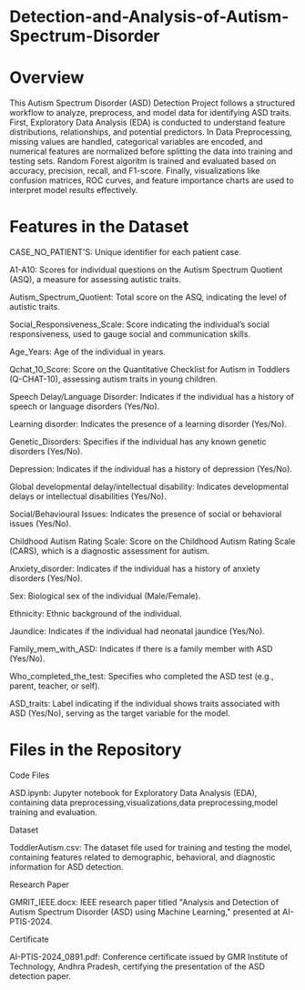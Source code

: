 # Detection-and-Analysis-of-Autism-Spectrum-Disorder

# Overview

This Autism Spectrum Disorder (ASD) Detection Project follows a structured workflow to analyze, preprocess, and model data for identifying ASD traits. First, Exploratory Data Analysis (EDA) is conducted to understand feature distributions, relationships, and potential predictors. In Data Preprocessing, missing values are handled, categorical variables are encoded, and numerical features are normalized before splitting the data into training and testing sets. Random Forest algoritm is trained and evaluated based on accuracy, precision, recall, and F1-score. Finally, visualizations like confusion matrices, ROC curves, and feature importance charts are used to interpret model results effectively.

# Features in the Dataset

CASE_NO_PATIENT'S: Unique identifier for each patient case.

A1-A10: Scores for individual questions on the Autism Spectrum Quotient (ASQ), a measure for assessing autistic traits.

Autism_Spectrum_Quotient: Total score on the ASQ, indicating the level of autistic traits.

Social_Responsiveness_Scale: Score indicating the individual’s social responsiveness, used to gauge social and communication skills.

Age_Years: Age of the individual in years.

Qchat_10_Score: Score on the Quantitative Checklist for Autism in Toddlers (Q-CHAT-10), assessing autism traits in young children.

Speech Delay/Language Disorder: Indicates if the individual has a history of speech or language disorders (Yes/No).

Learning disorder: Indicates the presence of a learning disorder (Yes/No).

Genetic_Disorders: Specifies if the individual has any known genetic disorders (Yes/No).

Depression: Indicates if the individual has a history of depression (Yes/No).

Global developmental delay/intellectual disability: Indicates developmental delays or intellectual disabilities (Yes/No).

Social/Behavioural Issues: Indicates the presence of social or behavioral issues (Yes/No).

Childhood Autism Rating Scale: Score on the Childhood Autism Rating Scale (CARS), which is a diagnostic assessment for autism.

Anxiety_disorder: Indicates if the individual has a history of anxiety disorders (Yes/No).

Sex: Biological sex of the individual (Male/Female).

Ethnicity: Ethnic background of the individual.

Jaundice: Indicates if the individual had neonatal jaundice (Yes/No).

Family_mem_with_ASD: Indicates if there is a family member with ASD (Yes/No).

Who_completed_the_test: Specifies who completed the ASD test (e.g., parent, teacher, or self).

ASD_traits: Label indicating if the individual shows traits associated with ASD (Yes/No), serving as the target variable for the model.

# Files in the Repository

Code Files

ASD.ipynb: Jupyter notebook for Exploratory Data Analysis (EDA), containing data preprocessing,visualizations,data preprocessing,model training and evaluation.

Dataset

ToddlerAutism.csv: The dataset file used for training and testing the model, containing features related to demographic, behavioral, and diagnostic information for ASD detection.

Research Paper

GMRIT_IEEE.docx: IEEE research paper titled "Analysis and Detection of Autism Spectrum Disorder (ASD) using Machine Learning," presented at AI-PTIS-2024.

Certificate

AI-PTIS-2024_0891.pdf: Conference certificate issued by GMR Institute of Technology, Andhra Pradesh, certifying the presentation of the ASD detection paper.

